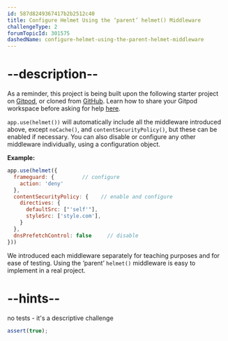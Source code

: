```yaml
---
id: 587d8249367417b2b2512c40
title: Configure Helmet Using the ‘parent’ helmet() Middleware
challengeType: 2
forumTopicId: 301575
dashedName: configure-helmet-using-the-parent-helmet-middleware
---
```


# --description--

As a reminder, this project is being built upon the following starter project on <a href="https://gitpod.io/?autostart=true#https://github.com/freeCodeCamp/boilerplate-infosec/" target="_blank" rel="noopener noreferrer nofollow">Gitpod</a>, or cloned from <a href="https://github.com/freeCodeCamp/boilerplate-infosec/" target="_blank" rel="noopener noreferrer nofollow">GitHub</a>. Learn how to share your Gitpod workspace before asking for help <a href="https://forum.freecodecamp.org/t/how-to-use-gitpod-in-the-curriculum/668669#how-can-i-share-my-workspace-to-get-help-8" target="_blank" rel="noopener noreferrer nofollow">here</a>.

`app.use(helmet())` will automatically include all the middleware introduced above, except `noCache()`, and `contentSecurityPolicy()`, but these can be enabled if necessary. You can also disable or configure any other middleware individually, using a configuration object.

**Example:**

```js
app.use(helmet({
  frameguard: {         // configure
    action: 'deny'
  },
  contentSecurityPolicy: {    // enable and configure
    directives: {
      defaultSrc: ["'self'"],
      styleSrc: ['style.com'],
    }
  },
  dnsPrefetchControl: false     // disable
}))
```

We introduced each middleware separately for teaching purposes and for ease of testing. Using the ‘parent’ `helmet()` middleware is easy to implement in a real project.

# --hints--

no tests - it's a descriptive challenge

```js
assert(true);
```

